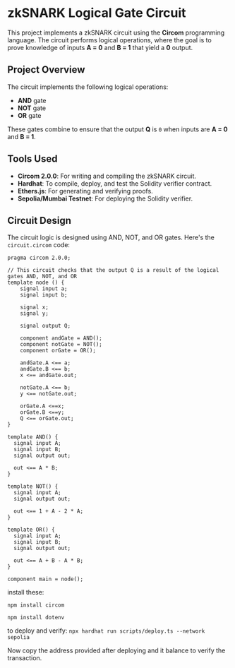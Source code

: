 # zkSNARK Logical Gate Circuit

This project implements a zkSNARK circuit using the **Circom** programming language. The circuit performs logical operations, where the goal is to prove knowledge of inputs **A = 0** and **B = 1** that yield a **0** output.

## Project Overview

The circuit implements the following logical operations:
- **AND** gate
- **NOT** gate
- **OR** gate

These gates combine to ensure that the output **Q** is `0` when inputs are **A = 0** and **B = 1**.

## Tools Used
- **Circom 2.0.0**: For writing and compiling the zkSNARK circuit.
- **Hardhat**: To compile, deploy, and test the Solidity verifier contract.
- **Ethers.js**: For generating and verifying proofs.
- **Sepolia/Mumbai Testnet**: For deploying the Solidity verifier.

## Circuit Design

The circuit logic is designed using AND, NOT, and OR gates. Here's the `circuit.circom` code:

```circom
pragma circom 2.0.0;

// This circuit checks that the output Q is a result of the logical gates AND, NOT, and OR
template node () {  
    signal input a;  
    signal input b; 

    signal x;  
    signal y; 

    signal output Q; 
    
    component andGate = AND();
    component notGate = NOT();
    component orGate = OR();

    andGate.A <== a;
    andGate.B <== b;
    x <== andGate.out;
  
    notGate.A <== b;
    y <== notGate.out;

    orGate.A <==x;
    orGate.B <==y;
    Q <== orGate.out; 
}

template AND() {
  signal input A;
  signal input B;
  signal output out;

  out <== A * B;
}

template NOT() {
  signal input A;
  signal output out;

  out <== 1 + A - 2 * A;
}

template OR() {
  signal input A;
  signal input B;
  signal output out;

  out <== A + B - A * B;
}

component main = node();
```

install these:

```npm install circom```

```npm install dotenv```

to deploy and verify: ```npx hardhat run scripts/deploy.ts --network sepolia```

Now copy the address provided after deploying and it balance to verify the transaction.
